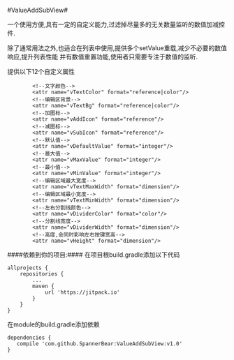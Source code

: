 #ValueAddSubView#

一个使用方便,具有一定的自定义能力,过滤掉尽量多的无关数量监听的数值加减控件.

除了通常用法之外,也适合在列表中使用,提供多个setValue重载,减少不必要的数值响应,提升列表性能
并有数值重置功能,使用者只需要专注于数值的监听.

提供以下12个自定义属性
```
        <!--文字颜色-->
        <attr name="vTextColor" format="reference|color"/>
        <!--编辑区背景-->
        <attr name="vTextBg" format="reference|color"/>
        <!--加图标-->
        <attr name="vAddIcon" format="reference"/>
        <!--减图标-->
        <attr name="vSubIcon" format="reference"/>
        <!--默认值-->
        <attr name="vDefaultValue" format="integer"/>
        <!--最大值-->
        <attr name="vMaxValue" format="integer"/>
        <!--最小值-->
        <attr name="vMinValue" format="integer"/>
        <!--编辑区域最大宽度-->
        <attr name="vTextMaxWidth" format="dimension"/>
        <!--编辑区域最小宽度-->
        <attr name="vTextMinWidth" format="dimension"/>
        <!--左右分割线颜色-->
        <attr name="vDividerColor" format="color"/>
        <!--分割线宽度-->
        <attr name="vDividerWidth" format="dimension"/>
        <!--高度,会同时影响左右按键宽高-->
        <attr name="vHeight" format="dimension"/>
```

####依赖到你的项目:####
在项目根build.gradle添加以下代码
```
allprojects {
	repositories {
	    ...
	    maven { 
	        url 'https://jitpack.io' 
	    }
	}
}
```

在module的build.gradle添加依赖
```
dependencies {
   compile 'com.github.SpannerBear:ValueAddSubView:v1.0'
}
```
